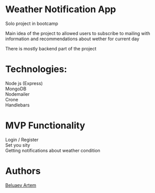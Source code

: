 # Weather Notification App
Solo project in bootcamp

Main idea of the project to allowed users to subscribe to mailing with information and recommendations about wether for current day

There is mostly backend part of the project
# Technologies:
  Node js (Express) </br>
  MongoDB </br>
  Nodemailer </br>
  Crone </br>
  Handlebars </br>

# MVP Functionality
  Login / Register </br>
  Set you sity </br>
  Getting notifications about weather condition </br>

# Authors
  <a href="https://github.com/Oberin98"> Beluaev Artem </a> </br>
